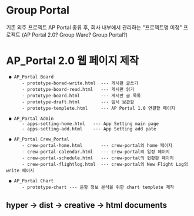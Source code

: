 # Group Portal
기존 외주 프로젝트 AP Portal 종류 후, 회사 내부에서 관리하는 "프로젝트명 미정" 프로젝트 (AP Portal 2.0? Group Ware? Group Portal?)

# AP_Portal 2.0 웹 페이지 제작

     ● AP_Portal Board
          - prototype-borad-write.html  --- 게시판 글쓰기
          - prototype-board-read.html   --- 게시판 읽기
          - prototype-board.html        --- 게시판 글 목록
          - prototype-draft.html        --- 임시 보관함
          - prototype-templete.html     --- AP Portal 1.0 연결할 페이지

     ● AP_Portal Admin
          - apps-setting-home.html   --- App Setting main page
          - apps-setting-add.html    --- App Setting add pate
          
     ● AP_Portal Crew_Portal
          - crew-portal-home.html       --- crew-portal의 home 페이지
          - crew-portal-calendar.html   --- crew-portal의 일정 페이지
          - crew-portal-schedule.html   --- crew-portal의 현황판 페이지
          - crew-portal-flightlog.html  --- crew-portal의 New Flight Log의 write 페이지

     ● AP_Portal Chart
          - prototype-chart --- 운항 정보 분석을 위한 chart templete 제작

## hyper -> dist -> creative -> html documents